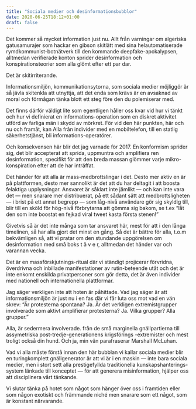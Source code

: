 ```yaml
---
title: "Sociala medier och desinformationsbubblor"
date: 2020-06-25T18:12+01:00
draft: false
---
```

Det kommer så mycket information just nu. Allt från varningar om algeriska gatusamurajer som hackar en gibson skitlätt med sina helautomatiserade rymdkommunist-botnätverk till den kommande deepfake-apokalypsen, alltmedan verifierade konton sprider desinformation och konspirationsteorier som alla glömt efter ett par dar.

Det är skitirriterande.

Informationsmiljön, kommunikationsytorna, som sociala medier möjliggör är så jävla skitenkla att utnyttja, att det enda som krävs är en avsaknad av moral och förmågan tänka blott ett steg före den du polemiserar med.

Det finns därför väldigt lite som egentligen håller oss kvar vid hur vi tänkt och hur vi definierat en informations-operation som en diskret aktivitet utförd av farliga män i skydd av mörkret.
För vid den här punkten, här och nu och framåt, kan Alla från individer med en mobiltelefon, till en statlig säkerhetstjänst, bli informations-operatörer.

Och konsekvensen här blir det jag varnade för 2017. En konformism sprider sig, det blir accepterat att sprida, uppmuntra och amplifiera ren desinformation, specifikt för att den breda massan glömmer varje mikro-konspiration efter att de har inträffat.

Det händer för att alla är mass-medbrottslingar i det. Desto mer aktiv en är på plattformen, desto mer sannolikt är det att du har deltagit i att boosta felaktiga upplysningar. Ansvaret är såklart inte jämlikt — och kan inte vara det — men snarare mer distribuerat, på ett sådant sätt att medbrottsligheten — i brist på ett annat begrepp — som låg-nivå användare gör sig skyldig till, blir till en sköld för hög-nivå förbrytarna att gömma sig bakom, se t.ex “låt den som inte boostat en fejkad viral tweet kasta första stenen!”

Givetvis så är det inte många som tar ansvaret här, mest för att i den långa timelinen, så har alla gjort det minst en gång. Så det är bättre för alla, t.o.m bekvämligen så, att vi pratar om den stundande uppgörelsen om desinformation med små boks t ä  v  e   r,  alltmedan det händer var och varannan vecka.

 Det är en massförskjutnings-ritual där vi ständigt projicerar förvridna, överdrivna och inbillade manifestationer av rutin-beteende utåt och det är inte enkomt enskilda privatpersoner som gör detta, det är även individer med nationell och internationella plattformar.

Jag säger verkligen inte att hoten är påhittade.
Vad jag säger är att informationsmiljön är just nu i en fas där vi får luta oss mot vad en vän skrev:
“Är protesterna spontana?
Ja.
Är det verkligen extremistgrupper involverade som aktivt amplifierar protesterna?
Ja.
Vilka grupper?
Alla grupper.”

Alla, är sedermera involverade. från de små marginella gnällpartierna till assymetriska post-tredje-generationens krigsförings -extremister och mest troligt också din hund.
Och ja, min vän parafraserar Marshall McLuhan.

Vad vi alla måste förstå innan den här bubblan vi kallar sociala medier blir en turingkomplett gnällgenerator är att vi är i en maskin — inte bara sociala medier, men i stort sett alla prestigefyllda traditionella kunskapshanterings-system länkade till konceptet — för att generera misinformation, hjälper oss att disciplinera vårt tänkande.

Vi slutar tänka på hotet som något som hänger över oss i framtiden eller som någon exotiskt och främmande niché men snarare som ett något, som är konstant närvarande.
